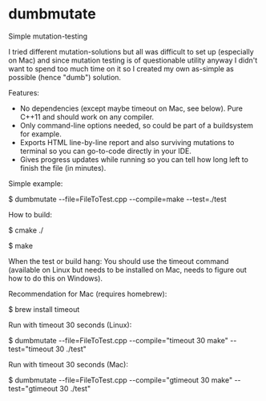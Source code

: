 # dumbmutate
Simple mutation-testing

I tried different mutation-solutions but all was difficult to set up (especially on Mac) 
and since mutation testing is of questionable utility anyway I didn't want to spend too
much time on it so I created my own as-simple as possible (hence "dumb") solution.


Features:
- No dependencies (except maybe timeout on Mac, see below). Pure C++11 and should work on
any compiler.
- Only command-line options needed, so could be part of a buildsystem for example.
- Exports HTML line-by-line report and also surviving mutations to terminal so you can
go-to-code directly in your IDE.
- Gives progress updates while running so you can tell how long left to finish the file
(in minutes).


Simple example:

$ dumbmutate --file=FileToTest.cpp --compile=make --test=./test


How to build:

$ cmake ./

$ make



When the test or build hang:
You should use the timeout command (available on Linux but needs to be installed on Mac,
needs to figure out how to do this on Windows).


Recommendation for Mac (requires homebrew):

$ brew install timeout


Run with timeout 30 seconds (Linux):

$ dumbmutate --file=FileToTest.cpp --compile="timeout 30 make" --test="timeout 30 ./test"


Run with timeout 30 seconds (Mac):

$ dumbmutate --file=FileToTest.cpp --compile="gtimeout 30 make" --test="gtimeout 30 ./test"
